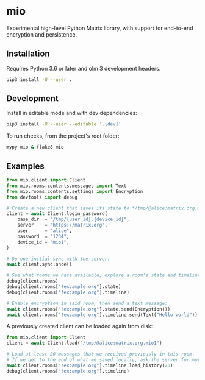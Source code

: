 # mio

Experimental high-level Python Matrix library, with support for end-to-end 
encryption and persistence.

## Installation

Requires Python 3.6 or later and olm 3 development headers.

```sh
pip3 install -U --user .
```

## Development

Install in editable mode and with dev dependencies:

```sh
pip3 install -U --user --editable '.[dev]'
```

To run checks, from the project's root folder:

```sh
mypy mio & flake8 mio
```

## Examples

```py
from mio.client import Client
from mio.rooms.contents.messages import Text
from mio.rooms.contents.settings import Encryption
from devtools import debug

# Create a new client that saves its state to */tmp/@alice:matrix.org.mio1*:
client = await Client.login_password(
    base_dir  = "/tmp/{user_id}.{device_id}",
    server    = "https://matrix.org",
    user      = "alice",
    password  = "1234",
    device_id = "mio1",
)

# Do one initial sync with the server:
await client.sync.once()

# See what rooms we have available, explore a room's state and timeline:
debug(client.rooms)
debug(client.rooms["!ex:ample.org"].state)
debug(client.rooms["!ex:ample.org"].timeline)

# Enable encryption in said room, then send a text message:
await client.rooms["!ex:ample.org"].state.send(Encryption())
await client.rooms["!ex:ample.org"].timeline.send(Text("Hello world"))
```

A previously created client can be loaded again from disk:

```py
from mio.client import Client
client = await Client.load("/tmp/@alice:matrix.org.mio1")

# Load at least 20 messages that we received previously in this room.
# If we get to the end of what we saved locally, ask the server for more:
await client.rooms["!ex:ample.org"].timeline.load_history(20)
debug(client.rooms["!ex:ample.org"].timeline)
```
